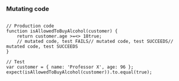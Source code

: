 <!-- .element: class="fragments-no-display"-->
### Mutating code

<pre><code data-noescape data-trim class="lang-ts hljs typescript">
// Production code
function isAllowedToBuyAlcohol(customer) {
    return <span class="fragment fade-out" data-fragment-index="2">customer.age <span class="fragment fade-out" data-fragment-index="0">>=</span><span class="fragment current-visible" data-fragment-index="0"><</span><span class="fragment fade-in" data-fragment-index="1">></span> 18</span><span class="fragment fade-in" data-fragment-index="2">true</span>;
    <span class="fragment current-visible" data-fragment-index="0">// mutated code, test FAILS</span><span class="fragment current-visible" data-fragment-index="1">// mutated code, test SUCCEEDS</span><span class="fragment current-visible" data-fragment-index="2">// mutated code, test SUCCEEDS</span>
}
</code></pre>

<pre><code class="lang-js hljs javascript">// Test
var customer = { name: 'Professor X', age: 96 };
expect(isAllowedToBuyAlcohol(customer)).to.equal(true);
</code></pre>
